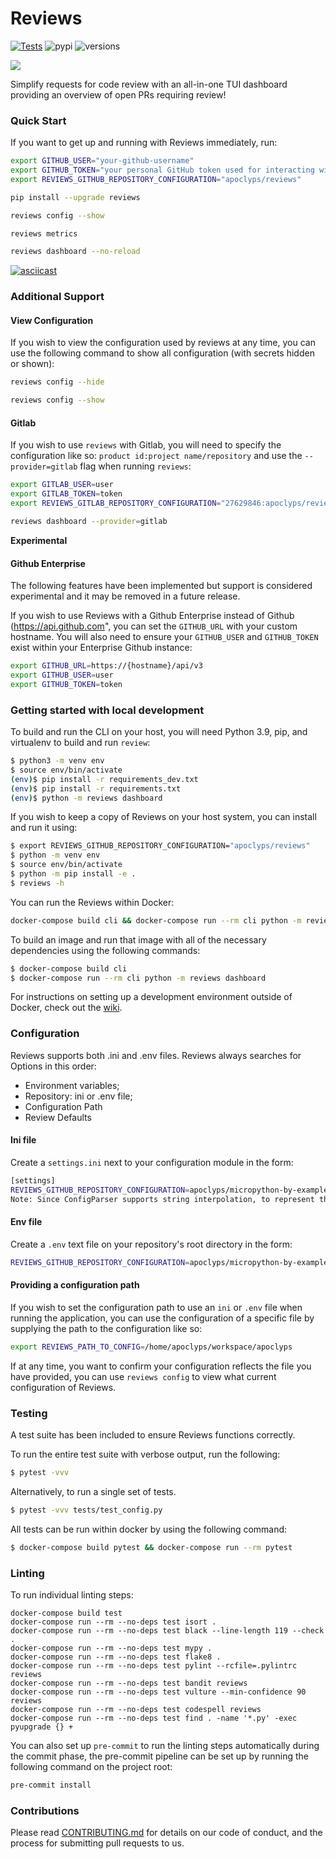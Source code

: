 # Reviews

[![Tests](https://github.com/apoclyps/reviews/actions/workflows/test.yml/badge.svg)](https://github.com/apoclyps/reviews/actions/workflows/test.yml)
![pypi](https://img.shields.io/pypi/v/reviews.svg)
![versions](https://img.shields.io/pypi/pyversions/reviews.svg)

![](https://banners.beyondco.de/Reviews.png?theme=light&packageManager=pip+install&packageName=reviews&pattern=plus&style=style_1&description=Monitor+requests+for+Code+Reviews&md=1&showWatermark=0&fontSize=225px&images=link&widths=250)

Simplify requests for code review with an all-in-one TUI dashboard providing an overview of open PRs requiring review!

### Quick Start

If you want to get up and running with Reviews immediately, run:

```bash
export GITHUB_USER="your-github-username"
export GITHUB_TOKEN="your personal GitHub token used for interacting with the API"
export REVIEWS_GITHUB_REPOSITORY_CONFIGURATION="apoclyps/reviews"

pip install --upgrade reviews

reviews config --show

reviews metrics

reviews dashboard --no-reload
```

[![asciicast](https://asciinema.org/a/414444.svg)](https://asciinema.org/a/414444)

### Additional Support

#### View Configuration

If you wish to view the configuration used by reviews at any time, you can use the following command to show all configuration (with secrets hidden or shown):

```bash
reviews config --hide

reviews config --show
```

#### Gitlab

If you wish to use `reviews` with Gitlab, you will need to specify the configuration like so: `product id:project name/repository` and use the `--provider=gitlab` flag when running `reviews`:

```bash
export GITLAB_USER=user
export GITLAB_TOKEN=token
export REVIEWS_GITLAB_REPOSITORY_CONFIGURATION="27629846:apoclyps/reviews"

reviews dashboard --provider=gitlab
```

**Experimental**

#### Github Enterprise

The following features have been implemented but support is considered experimental and it may be removed in a future release.

If you wish to use Reviews with a Github Enterprise instead of Github (https://api.github.com", you can set the `GITHUB_URL` with your custom hostname. You will also need to ensure your `GITHUB_USER` and `GITHUB_TOKEN` exist within your Enterprise Github instance:

```bash
export GITHUB_URL=https://{hostname}/api/v3
export GITHUB_USER=user
export GITHUB_TOKEN=token
```

### Getting started with local development

To build and run the CLI on your host, you will need Python 3.9, pip, and virtualenv to build and run `review`:

```bash
$ python3 -m venv env
$ source env/bin/activate
(env)$ pip install -r requirements_dev.txt
(env)$ pip install -r requirements.txt
(env)$ python -m reviews dashboard
```

If you wish to keep a copy of Reviews on your host system, you can install and run it using:

```bash
$ export REVIEWS_GITHUB_REPOSITORY_CONFIGURATION="apoclyps/reviews"
$ python -m venv env
$ source env/bin/activate
$ python -m pip install -e .
$ reviews -h
```

You can run the Reviews within Docker:

```bash
docker-compose build cli && docker-compose run --rm cli python -m reviews dashboard
```

To build an image and run that image with all of the necessary dependencies using the following commands:

```bash
$ docker-compose build cli
$ docker-compose run --rm cli python -m reviews dashboard
```

For instructions on setting up a development environment outside of Docker, check out the [wiki](https://github.com/apoclyps/reviews/wiki/Development-Enviromnent).

### Configuration

Reviews supports both .ini and .env files. Reviews always searches for Options in this order:

* Environment variables;
* Repository: ini or .env file;
* Configuration Path
* Review Defaults

#### Ini file
Create a `settings.ini` next to your configuration module in the form:

```bash
[settings]
REVIEWS_GITHUB_REPOSITORY_CONFIGURATION=apoclyps/micropython-by-example
Note: Since ConfigParser supports string interpolation, to represent the character % you need to escape it as %%.
```

#### Env file
Create a `.env` text file on your repository's root directory in the form:

```bash
REVIEWS_GITHUB_REPOSITORY_CONFIGURATION=apoclyps/micropython-by-example
```

#### Providing a configuration path

If you wish to set the configuration path to use an `ini` or `.env` file when running the application, you can use the configuration of a specific file by supplying the path to the configuration like so:

```bash
export REVIEWS_PATH_TO_CONFIG=/home/apoclyps/workspace/apoclyps
```

If at any time, you want to confirm your configuration reflects the file you have provided, you can use `reviews config` to view what current configuration of Reviews.

### Testing

A test suite has been included to ensure Reviews functions correctly.

To run the entire test suite with verbose output, run the following:

```bash
$ pytest -vvv
```

Alternatively, to run a single set of tests.

```bash
$ pytest -vvv tests/test_config.py
```

All tests can be run within docker by using the following command:

```bash
$ docker-compose build pytest && docker-compose run --rm pytest
```

### Linting

To run individual linting steps:

```
docker-compose build test
docker-compose run --rm --no-deps test isort .
docker-compose run --rm --no-deps test black --line-length 119 --check .
docker-compose run --rm --no-deps test mypy .
docker-compose run --rm --no-deps test flake8 .
docker-compose run --rm --no-deps test pylint --rcfile=.pylintrc reviews
docker-compose run --rm --no-deps test bandit reviews
docker-compose run --rm --no-deps test vulture --min-confidence 90 reviews
docker-compose run --rm --no-deps test codespell reviews
docker-compose run --rm --no-deps test find . -name '*.py' -exec pyupgrade {} +
```

You can also set up ``pre-commit`` to run the linting steps automatically during the commit phase,
the pre-commit pipeline can be set up by running the following command on the project root:
```bash
pre-commit install
```

### Contributions

Please read [CONTRIBUTING.md](CONTRIBUTING.md) for details on our code of conduct, and the process for submitting pull requests to us.
